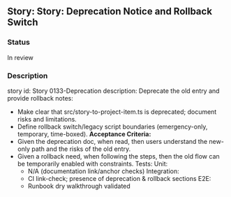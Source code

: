 ## Story: Story: Deprecation Notice and Rollback Switch

### Status

In review

### Description

story id: Story 0133-Deprecation
description:
Deprecate the old entry and provide rollback notes:
- Make clear that src/story-to-project-item.ts is deprecated; document risks and limitations.
- Define rollback switch/legacy script boundaries (emergency-only, temporary, time-boxed).
  **Acceptance Criteria:**
- Given the deprecation doc, when read, then users understand the new-only path and the risks of the old entry.
- Given a rollback need, when following the steps, then the old flow can be temporarily enabled with constraints.
  Tests:
  Unit:
  - N/A (documentation link/anchor checks)
    Integration:
  - CI link-check; presence of deprecation & rollback sections
    E2E:
  - Runbook dry walkthrough validated
